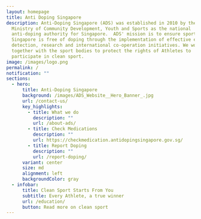 ```yaml
---
layout: homepage
title: Anti Doping Singapore
description: Anti-Doping Singapore (ADS) was established in 2010 by the then
  Ministry of Community Development, Youth and Sports as the national
  anti-doping authority for Singapore.  ADS' mission is to ensure sport in
  Singapore is free of doping through the implementation of effective education,
  detection, research and international co-operation initiatives. We work
  together with the sport bodies to protect the rights of Athletes to
  participate in clean sport.
image: /images/logo.png
permalink: /
notification: ""
sections:
  - hero:
      title: Anti-Doping Singapore
      background: /images/ADS_Website__Hero_Banner_.jpg
      url: /contact-us/
      key_highlights:
        - title: What we do
          description: ""
          url: /about-ads/
        - title: Check Medications
          description: ""
          url: https://checkmedication.antidopingsingapore.gov.sg/
        - title: Report Doping
          description: ""
          url: /report-doping/
      variant: center
      size: md
      alignment: left
      backgroundColor: gray
  - infobar:
      title: Clean Sport Starts From You
      subtitle: Every Athlete, a true winner
      url: /education/
      button: Read more on clean sport
---
```

